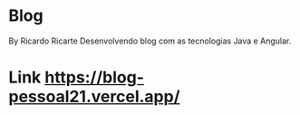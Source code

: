 # Blog
By Ricardo Ricarte
Desenvolvendo blog com as  tecnologias Java e Angular.
# Link https://blog-pessoal21.vercel.app/
